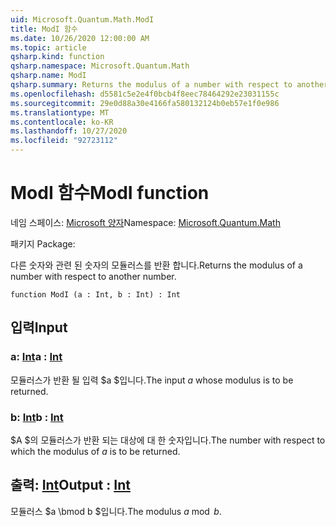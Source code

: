 ```yaml
---
uid: Microsoft.Quantum.Math.ModI
title: ModI 함수
ms.date: 10/26/2020 12:00:00 AM
ms.topic: article
qsharp.kind: function
qsharp.namespace: Microsoft.Quantum.Math
qsharp.name: ModI
qsharp.summary: Returns the modulus of a number with respect to another number.
ms.openlocfilehash: d5581c5e2e4f0bcb4f8eec78464292e23031155c
ms.sourcegitcommit: 29e0d88a30e4166fa580132124b0eb57e1f0e986
ms.translationtype: MT
ms.contentlocale: ko-KR
ms.lasthandoff: 10/27/2020
ms.locfileid: "92723112"
---
```

# <a name="modi-function"></a><span data-ttu-id="24b46-102">ModI 함수</span><span class="sxs-lookup"><span data-stu-id="24b46-102">ModI function</span></span>

<span data-ttu-id="24b46-103">네임 스페이스: [Microsoft 양자](xref:Microsoft.Quantum.Math)</span><span class="sxs-lookup"><span data-stu-id="24b46-103">Namespace: [Microsoft.Quantum.Math](xref:Microsoft.Quantum.Math)</span></span>

<span data-ttu-id="24b46-104">패키지 [](https://nuget.org/packages/)</span><span class="sxs-lookup"><span data-stu-id="24b46-104">Package: [](https://nuget.org/packages/)</span></span>


<span data-ttu-id="24b46-105">다른 숫자와 관련 된 숫자의 모듈러스를 반환 합니다.</span><span class="sxs-lookup"><span data-stu-id="24b46-105">Returns the modulus of a number with respect to another number.</span></span>

```qsharp
function ModI (a : Int, b : Int) : Int
```


## <a name="input"></a><span data-ttu-id="24b46-106">입력</span><span class="sxs-lookup"><span data-stu-id="24b46-106">Input</span></span>

### <a name="a--int"></a><span data-ttu-id="24b46-107">a: [Int](xref:microsoft.quantum.lang-ref.int)</span><span class="sxs-lookup"><span data-stu-id="24b46-107">a : [Int](xref:microsoft.quantum.lang-ref.int)</span></span>

<span data-ttu-id="24b46-108">모듈러스가 반환 될 입력 $a $입니다.</span><span class="sxs-lookup"><span data-stu-id="24b46-108">The input $a$ whose modulus is to be returned.</span></span>


### <a name="b--int"></a><span data-ttu-id="24b46-109">b: [Int](xref:microsoft.quantum.lang-ref.int)</span><span class="sxs-lookup"><span data-stu-id="24b46-109">b : [Int](xref:microsoft.quantum.lang-ref.int)</span></span>

<span data-ttu-id="24b46-110">$A $의 모듈러스가 반환 되는 대상에 대 한 숫자입니다.</span><span class="sxs-lookup"><span data-stu-id="24b46-110">The number with respect to which the modulus of $a$ is to be returned.</span></span>



## <a name="output--int"></a><span data-ttu-id="24b46-111">출력: [Int](xref:microsoft.quantum.lang-ref.int)</span><span class="sxs-lookup"><span data-stu-id="24b46-111">Output : [Int](xref:microsoft.quantum.lang-ref.int)</span></span>

<span data-ttu-id="24b46-112">모듈러스 $a \bmod b $입니다.</span><span class="sxs-lookup"><span data-stu-id="24b46-112">The modulus $a \bmod b$.</span></span>